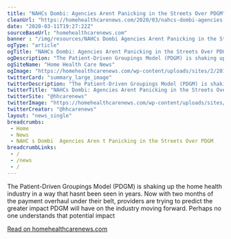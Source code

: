 ```yaml
--- 
title: "NAHCs Dombi: Agencies Arent Panicking in the Streets Over PDGM"
cleanUrl: "https://homehealthcarenews.com/2020/03/nahcs-dombi-agencies-arent-panicking-in-the-streets-over-pdgm/"
date: "2020-03-11T19:27:22Z"
sourceBaseUrl: "homehealthcarenews.com"
banner : "/img/resources/NAHCs Dombi Agencies Arent Panicking in the Streets Over PDGM.png"
ogType: "article"
ogTitle: "NAHCs Dombi: Agencies Arent Panicking in the Streets Over PDGM - Home Health Care News"
ogDescription: "The Patient-Driven Groupings Model (PDGM) is shaking up the home health industry in a way that hasnt been seen in years. Now with two months of the payment overhaul under their belt, providers are trying to predict the greater impact PDGM will have on the industry moving forward. Perhaps no one understands that potential impact "
ogSiteName: "Home Health Care News"
ogImage: "https://homehealthcarenews.com/wp-content/uploads/sites/2/2017/10/Headshot.jpg"
twitterCard: "summary_large_image"
twitterDescription: "The Patient-Driven Groupings Model (PDGM) is shaking up the home health industry in a way that hasnt been seen in years. Now with two months of the payment overhaul under their belt, providers are trying to predict the greater impact PDGM will have on the industry moving forward. Perhaps no one understands that potential impact []"
twitterTitle: "NAHCs Dombi: Agencies Arent Panicking in the Streets Over PDGM - Home Health Care News"
twitterSite: "@hhcarenews"
twitterImage: "https://homehealthcarenews.com/wp-content/uploads/sites/2/2017/10/Headshot.jpg"
twitterCreator: "@hhcarenews"
layout: "news_single"
breadcrumbs:
 - Home
 - News
 - NAHC s Dombi  Agencies Aren t Panicking in the Streets Over PDGM
breadcrumbLinks:
 - / 
 - /news
 - / 
---
```

The Patient-Driven Groupings Model (PDGM) is shaking up the home health industry in a way that hasnt been seen in years. Now with two months of the payment overhaul under their belt, providers are trying to predict the greater impact PDGM will have on the industry moving forward. Perhaps no one understands that potential impact  
  
[Read on homehealthcarenews.com](https://homehealthcarenews.com/2020/03/nahcs-dombi-agencies-arent-panicking-in-the-streets-over-pdgm/)
